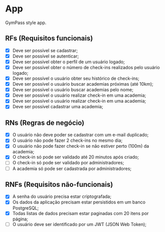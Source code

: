 # App

GymPass style app.

## RFs (Requisitos funcionais)

  - [x] Deve ser possível se cadastrar;
  - [x] Deve ser possível se autenticar;
  - [x] Deve ser possível obter o perfil de um usuário logado;
  - [x] Deve ser possível obter o número de check-ins realizados pelo usuário logado;
  - [x] Deve ser possível o usuário obter seu histórico de check-ins;
  - [x] Deve ser possível o usuário buscar academias próximas (até 10km);
  - [x] Deve ser possível o usuário buscar academias pelo nome;
  - [x] Deve ser possível o usuário realizar check-in em uma academia;
  - [x] Deve ser possível o usuário realizar check-in em uma academia;
  - [x] Deve ser possível cadastrar uma academia;

## RNs (Regras de negócio)

  - [x] O usuário não deve poder se cadastrar com um e-mail duplicado;
  - [x] O usuário não pode fazer 2 check-ins no mesmo dia;
  - [x] O usuário não pode fazer check-in se não estiver perto (100m) da academia;
  - [x] O check-in só pode ser validado até 20 minutos após criado;
  - [ ] O check-in só pode ser validado por administradores;
  - [ ] A academia só pode ser cadastrada por administradores;

## RNFs (Requisitos não-funcionais)

  - [x] A senha do usuário precisa estar criptografada;
  - [x] Os dados da aplicação precisam estar persistidos em um banco PostgreSQL;
  - [x] Todas listas de dados precisam estar paginadas com 20 itens por página;
  - [ ] O usuário deve ser identificado por um JWT (JSON Web Token);